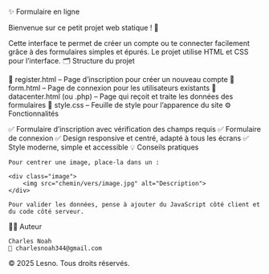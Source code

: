 ✨ Formulaire en ligne

Bienvenue sur ce petit projet web statique ! 🚀

Cette interface te permet de créer un compte ou te connecter facilement grâce à des formulaires simples et épurés. Le projet utilise HTML et CSS pour l’interface.
🗂️ Structure du projet

🔹 register.html – Page d’inscription pour créer un nouveau compte
🔹 form.html – Page de connexion pour les utilisateurs existants
🔹 datacenter.html (ou .php) – Page qui reçoit et traite les données des formulaires
🔹 style.css – Feuille de style pour l’apparence du site
⚙️ Fonctionnalités

✅ Formulaire d’inscription avec vérification des champs requis
✅ Formulaire de connexion
✅ Design responsive et centré, adapté à tous les écrans
✅ Style moderne, simple et accessible
💡 Conseils pratiques

    Pour centrer une image, place-la dans un :

    <div class="image">
        <img src="chemin/vers/image.jpg" alt="Description">
    </div>

    Pour valider les données, pense à ajouter du JavaScript côté client et du code côté serveur.

👨‍💻 Auteur

    Charles Noah
    📧 charlesnoah344@gmail.com

© 2025 Lesno. Tous droits réservés.
